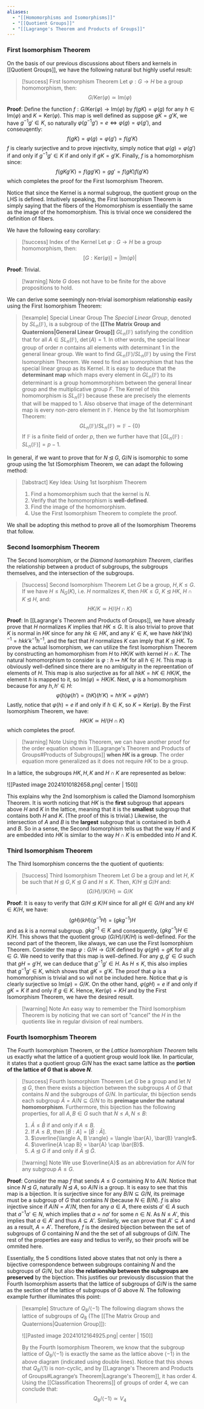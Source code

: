 ```yaml
---
aliases:
  - "[[Homomorphisms and Isomorphisms]]"
  - "[[Quotient Groups]]"
  - "[[Lagrange's Theorem and Products of Groups]]"
---
```

### First Isomorphism Theorem

On the basis of our previous discussions about fibers and kernels in [[Quotient Groups]], we have the following natural but highly useful result: 

>[!success] First Isomorphism Theorem
>Let $\varphi:  G \to H$ be a group homomorphism, then: 
>$$
>G / \text{Ker}(\varphi) \simeq \text{Im}(\varphi)
>$$

**Proof**: Define the function $f: G / \text{Ker}(\varphi) \to \text{Im}(\varphi)$ by $f(gK) = \varphi(g)$ for any $h \in \text{Im}(\varphi)$ and $K = \text{Ker}(\varphi)$. This map is well defined as suppose $gK = g'K$, we have $g^{-1}g' \in K$, so naturally $\varphi(g^{-1}g') = e \iff \varphi(g)  = \varphi(g')$, and conseuqently:
$$
f(gK) = \varphi(g) = \varphi(g') = f(g'K)
$$
$f$ is clearly surjective and to prove injectivity, simply notice that $\varphi(g) = \varphi(g')$ if and only if $g^{-1}g' \in K$ if and only if $gK = g'K$. Finally, $f$ is a homomorphism since:
$$
f(gKg'K) = f(gg'K) = gg' = f(gK)f(g'K)
$$
which completes the proof for the First Isomorphism Theorem. 

Notice that since the Kernel is a normal subgroup, the quotient group on the LHS is defined. Intuitively speaking, the First Isomorphism Theorem is simply saying that the fibers of the Homomorphism is essentially the same as the image of the homomorphism. This is trivial once we considered the definition of fibers. 

We have the following easy corollary:

>[!success] Index of the Kernel
>Let $\varphi: G \to H$ be a group homomorphism, then:
>$$
>[G : \text{Ker}(\varphi)] = |\text{Im}(\varphi)|
>$$

**Proof**: Trivial. 

>[!warning] Note
>$G$ does not have to be finite for the above propositions to hold. 

We can derive some seemingly non-trivial isomorphism relationship easily using the First Isomorphism Theorem:

>[!example] Special Linear Group
>The *Special Linear Group*, denoted by $SL_n(\mathbb{F})$, is a subgroup of the **[[The Matrix Group and Quaternions|General Linear Group]]** $GL_n(\mathbb{F})$ satisfying the condition that for all $A \in SL_n(\mathbb{F})$, $\det(A) = 1$. In other words, the special linear group of order $n$ contains all elements with determinant $1$ in the general linear group. We want to find $GL_n(\mathbb{F}) / SL_n(\mathbb{F})$ by using the First Isomorphism Theorem. We need to find an isomorphism that has the special linear group as its Kernel. It is easy to deduce that the **determinant map** which maps every element in $GL_n(\mathbb{F})$ to its determinant is a group homommorphism between the general linear group and the multiplicative group $F$. The Kernel of this homomorphism is $SL_n(\mathbb{F})$ because these are precisely the elements that will be mapped to $1$. Also observe that image of the determinant map is every non-zero element in $\mathbb{F}$. Hence by the 1st Isomorphism Theorem: 
>$$
>GL_n(\mathbb{F}) / SL_n(\mathbb{F}) \simeq \mathbb{F} - \{0\}
>$$
>If $\mathbb{F}$ is a finite field of order $p$, then we further have that $[GL_n(\mathbb{F}) : SL_n(\mathbb{F})] = p-1$. 

In general, if we want to prove that for $N \unlhd G$, $G/N$ is isomorphic to some group using the 1st ISomorphism Theorem, we can adapt the following method: 

>[!abstract] Key Idea: Using 1st Isorphism Theorem
>1. Find a homomorphism such that the kernel is $N$. 
>2. Verify that the homomorphism is **well-defined**. 
>3. Find the image of the homomorphism. 
>4. Use the First Isomorphism Theorem to complete the proof. 

We shall be adopting this method to prove all of the Isomorphism Theorems that follow. 

### Second Isomorphism Theorem

The Second Isomorphism, or the *Diamond Isomorphism Theorem*, clarifies the relationship between a product of subgroups, the subgroups themselves, and the intersection of the subgroups. 

>[!success] Second Isomorphism Theorem
>Let $G$ be a group, $H, K \leq G$. If we have $H \leq N_G(K)$, i.e. $H$ normalizes $K$, then $HK \leq G$, $K \unlhd HK$, $H \cap K \unlhd H$, and:
>$$
>HK/K \simeq H/(H \cap K)
>$$

**Proof**: In [[Lagrange's Theorem and Products of Groups]], we have already prove that $H$ normalizes $K$ implies that $HK \leq G$. It is also trivial to prove that $K$ is normal in $HK$ since for any $hk \in HK$, and any $k' \in K$, we have $hkk'(hk)^{-1} = hkk'k^{-1}h^{-1}$, and the fact that $H$ normalizes $K$ can imply that $K \unlhd HK$. To prove the actual Isomorphism, we can utilize the first Isomorphism Theorem by constructing an homomorphism from $H$ to $HK/K$ with kernel $H \cap K$. The natural homomorphism to consider is $\varphi: h \mapsto hK$ for all $h \in H$. This map is obviously well-defined since there are no ambiguity in the repreentation of elements of $H$. This map is also surjective as for all $hkK = hK \in HK/K$, the element $h$ is mapped to it, so $\text{Im} (\varphi) = HK/K$. Next, $\varphi$ is a homomorphism because for any $h, h' \in H$:
$$
\varphi(h)\varphi(h') = (hK)(h'K) = hh'K = \varphi(hh')
$$
Lastly, notice that $\varphi(h) = e$ if and only if $h \in K$, so $K = \text{Ker}(\varphi)$. By the First Isomorphism Theorem, we have:
$$
HK/K \simeq H/(H \cap K)
$$
which completes the proof. 

>[!warning] Note
>Using this Theorem, we can have another proof for the order equation shown in [[Lagrange's Theorem and Products of Groups#Products of Subgroups]] **when $HK$ is a group**. The order equation more generalized as it does not require $HK$ to be a group. 

In a lattice, the subgroups $HK, H, K$ and $H \cap K$ are represented as below: 

![[Pasted image 20241010182658.png| center | 150]]

This explains why the 2nd Isomorphism is called the Diamond Isomorphism Theorem. It is worth noticing that $HK$ is the **first** subgroup that appears above $H$ and $K$ in the lattice, meaning that it is the **smallest** subgroup that contains both $H$ and $K$. (The proof of this is trivial.) Likewise, the intersection of $A$ and $B$ is the **largest** subgroup that is contained in both $A$ and $B$. So in a sense, the Second Isomorphism tells us that the way $H$ and $K$ are embedded into $HK$ is similar to the way $H\cap K$ is embedded into $H$ and $K$.   

### Third Isomorphism Theorem

The Third Isomorphism concerns the the quotient of quotients:

>[!success] Third Isomorphism Theorem
>Let $G$ be a group and let $H$, $K$ be such that $H \unlhd G, K \unlhd G$ and $H \leq K$. Then, $K/H \unlhd G/H$ and: 
>$$
>(G/H)/(K/H) \simeq G/K
>$$

**Proof**: It is easy to verify that $G/H \unlhd K/H$ since for all $gH \in G/H$ and any $kH \in K/H$, we have:$$
(gH)(kH)(g^{-1}H) = (gkg^{-1})H
$$ and as $k$ is a normal subgroup. $gkg^{-1} \in K$ and consequently, $(gkg^{-1})H \in K/H$.  This shows that the quotient group $(G/H)/(K/H)$ is well-defined. For the second part of the theorem, like always, we can use the First Isomorphism Theorem. Consider the map $\varphi: G/H \to G/K$ defined by $\varphi(gH) = gK$ for all $g\in G$. We need to verify that this map is well-defined. For any $g, g' \in G$ such that  $gH = g'H$, we can deduce that $g^{-1}g' \in H$. As $H \leq K$, this also implies that $g^{-1}g' \in K$, which shows that $gK = g'K$. The proof that $\varphi$ is a homomorphism is trivial and so wil not be included here. Notice that $\varphi$ is clearly surjective so $\text{Im}(\varphi) = G/K$. On the other hand, $\varphi(gH) = e$ if and only if $gK = K$ if and only if $g \in K$. Hence, $\text{Ker}(\varphi) = KH$ and by the First Isomorphism Theorem, we have the desired result. 

>[!warning] Note
>An easy way to remember the Third Isomorphism Theorem is by noticing that we can sort of "cancel" the $H$ in the quotients like in regular division of real numbers. 

### Fourth Isomorphism Theorem

The Fourth Isomorphism Theorem, or the *Lattice Isomorphism Theorem* tells us exactly what the lattice of a quotient group would look like. In particular, it states that a quotient group $G/N$ has the exact same lattice as the **portion of the lattice of $G$ that is above $N$**. 

>[!success] Fourth Isomorphism Thoerem
>Let $G$ be a group and let $N \unlhd G$, then there exists a bijection between the subgroups $A$ of $G$ that contains $N$ and the subgroups of $G/N$. In particular, thi bijection sends each subgroup $\bar{A} = A/N \subseteq G/N$ to its **preimage under the natural homomorphism**. Furthermore, this bijection has the following properties, for all $A, B \in G$ such that $N \leq A, N \leq B$: 
>1. $\bar{A} \leq \bar{B}$ if and only if $A \leq B$. 
>2. If $A \leq B$, then $[B : A] = [\bar{B} : \bar{A}]$. 
>3. $\overline{\langle A, B \rangle} = \langle \bar{A}, \bar{B} \rangle$. 
>4. $\overline{A \cap B} = \bar{A} \cap \bar{B}$. 
>5. $A \unlhd G$ if and only if $\bar{A} \unlhd \bar{G}$. 

>[!warning] Note
>We use $\overline{A}$ as an abbreviation for $A/N$ for any subgroup $A \leq G$. 

**Proof**: Consider the map $f$ that sends $A \leq G$ containing $N$ to $A /N$. Notice that since $N \unlhd G$, naturally $N \unlhd A$, so $A / N$ is a group. It is easy to see that this map is a bijection. It is surjective since for any $B/N \subseteq G/N$, its preimage must be a subgroup of $G$ that contains $N$ (because $N \in B/N$). $f$ is also injective since if $A/N = A'/N$, then for any $a \in A$, there exists $a' \in A$ such that $a^{-1}a' \in N$, which implies that $a = na'$ for some $n \in N$. As $N \leq A'$, this implies that $a \in A'$ and thus $A \subseteq A'$. Similarly, we can prove that $A' \subseteq A$ and as a result, $A = A'$. Therefore, $f$ is the desired bijection between the set of subgroups of $G$ containing $N$ and the the set of all subgroups of $G/N$. The rest of the properties are easy and tedius to verify, so their proofs will be ommited here. 

Essentially, the $5$ conditions listed above states that not only is there a bijective correspondence between subgroups containing $N$ and the subgroups of $G/N$, but also **the relationship between the subgroups are preserved** by the bijection. This justifies our previously discussion that the Fourth Isomorphism asserts that the lattice of subgroups of $G/N$ is the same as the section of the lattice of subgroups of $G$ above $N$. The following example further illuminates this point: 

>[!example] Structure of $Q_8 / \langle -1 \rangle$
>The following diagram shows the lattice of subgroups of $Q_8$ (The [[The Matrix Group and Quaternions|Quaternion Group]]): 
>
>![[Pasted image 20241012164925.png| center | 150]]
>
>By the Fourth Isomorphism Theorem, we know that the subgroup lattice of $Q_8 / \langle -1 \rangle$ is exactly the same as the lattice above $\langle -1 \rangle$ in the above diagram (indicated using double lines). Notice that this shows that $Q_8 / \langle  1 \rangle$ is non-cyclic, and by [[Lagrange's Theorem and Products of Groups#Lagrange‘s Theorem|Lagrange's Theorem]], it has order $4$. Using the [[Classification Theorems]] of groups of order $4$, we can conclude that:
>$$
>Q_8 / \langle -1 \rangle \simeq V_4
>$$







